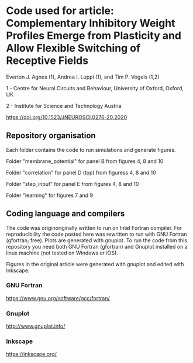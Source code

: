 # Code used for article: Complementary Inhibitory Weight Profiles Emerge from Plasticity and Allow Flexible Switching of Receptive Fields

Everton J. Agnes (1), Andrea I. Luppi (1), and Tim P. Vogels (1,2)

1 - Centre for Neural Circuits and Behaviour, University of Oxford, Oxford, UK

2 - Institute for Science and Technology Austria 

https://doi.org/10.1523/JNEUROSCI.0276-20.2020

## Repository organisation

Each folder contains the code to run simulations and generate figures.

Folder "membrane_potential" for panel B from figures 4, 8 and 10

Folder "correlation" for panel D (top) from figuress 4, 8 and 10

Folder "step_input" for panel E from figures 4, 8 and 10

Folder "learning" for figures 7 and 9

## Coding language and compilers

The code was originoriginally written to run on Intel Fortran compiler. For reproducibility the code posted here was rewritten to run with GNU Fortran (gfortran; free). Plots are generated with gnuplot. To run the code from this repository you need both GNU Fortran (gfortran) and Gnuplot installed on a linux machine (not tested on Windows or iOS).

Figures in the original article were generated with gnuplot and edited with Inkscape.

### GNU Fortran

https://www.gnu.org/software/gcc/fortran/

### Gnuplot

http://www.gnuplot.info/

### Inkscape

https://inkscape.org/
